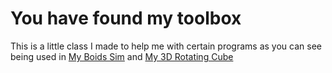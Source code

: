 # You have found my toolbox

This is a little class I made to help me with certain programs as you can see being used in [My Boids Sim](https://github.com/WhyDoWeLiveWithoutMeaning/ICS_Grd11/tree/main/projects/EricBoidProject) and [My 3D Rotating Cube](ICS_Grd11/projects/RotatingCube)

